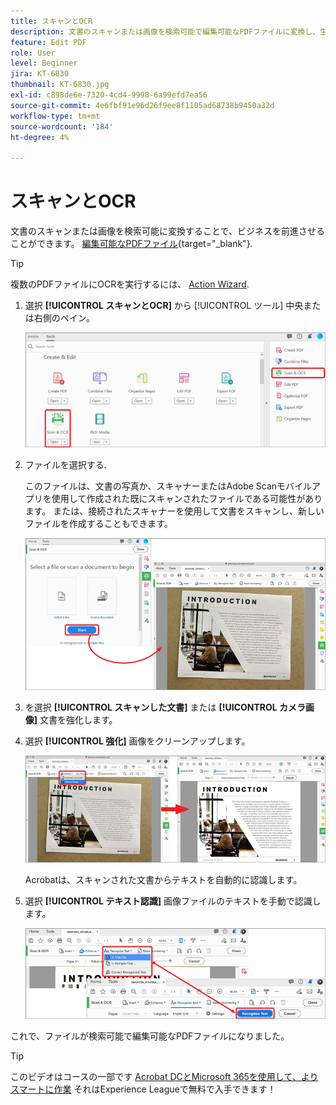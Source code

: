 ```yaml
---
title: スキャンとOCR
description: 文書のスキャンまたは画像を検索可能で編集可能なPDFファイルに変換し、生成されるファイルの品質を調整できます
feature: Edit PDF
role: User
level: Beginner
jira: KT-6830
thumbnail: KT-6830.jpg
exl-id: c898de6e-7320-4cd4-9998-6a99efd7ea56
source-git-commit: 4e6fbf91e96d26f9ee8f1105ad68738b9450a32d
workflow-type: tm+mt
source-wordcount: '184'
ht-degree: 4%

---
```


# スキャンとOCR

文書のスキャンまたは画像を検索可能に変換することで、ビジネスを前進させることができます。 [編集可能なPDFファイル](https://www.adobe.com/jp/acrobat/online/pdf-editor.html){target="_blank"}.

>[!TIP]
>
>複数のPDFファイルにOCRを実行するには、 [Action Wizard](../advanced-tasks/action.md).

1. 選択 **[!UICONTROL スキャンとOCR]** から [!UICONTROL ツール] 中央または右側のペイン。

   ![スキャン手順1](../assets/Scan_1.png)

1. ファイルを選択する.

   このファイルは、文書の写真か、スキャナーまたはAdobe Scanモバイルアプリを使用して作成された既にスキャンされたファイルである可能性があります。 または、接続されたスキャナーを使用して文書をスキャンし、新しいファイルを作成することもできます。

   ![スキャン手順2](../assets/Scan_2.png)

1. を選択 **[!UICONTROL スキャンした文書]** または **[!UICONTROL カメラ画像]** 文書を強化します。

1. 選択 **[!UICONTROL 強化]** 画像をクリーンアップします。

   ![スキャン手順3](../assets/Scan_3.png)

   Acrobatは、スキャンされた文書からテキストを自動的に認識します。

1. 選択 **[!UICONTROL テキスト認識]** 画像ファイルのテキストを手動で認識します。

   ![スキャン手順4](../assets/Scan_4.png)

これで、ファイルが検索可能で編集可能なPDFファイルになりました。

>[!TIP]
>
>このビデオはコースの一部です [Acrobat DCとMicrosoft 365を使用して、よりスマートに作業](https://experienceleague.adobe.com/?recommended=Acrobat-U-1-2021.microsoft365) それはExperience Leagueで無料で入手できます！
